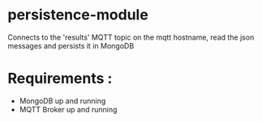 # persistence-module
Connects to the 'results' MQTT topic on the mqtt hostname, read the json messages and persists it in MongoDB

# Requirements :
- MongoDB up and running
- MQTT Broker up and running
